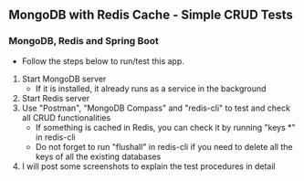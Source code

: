 ## **MongoDB with Redis Cache - Simple CRUD Tests**
### **MongoDB, Redis and Spring Boot**

* Follow the steps below to run/test this app.
1. Start MongoDB server
   * If it is installed, it already runs as a service in the background
2. Start Redis server
3. Use "Postman", "MongoDB Compass" and "redis-cli" to test and check all CRUD functionalities
   * If something is cached in Redis, you can check it by running "keys *" in redis-cli
   * Do not forget to run "flushall" in redis-cli if you need to delete all the keys of all the existing databases
4. I will post some screenshots to explain the test procedures in detail
